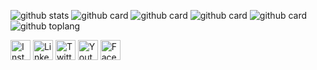 ![github stats](https://github-readme-stats.vercel.app/api?username=AzharRivaldi&show_icons=true&theme=radical)
![github card](https://github-readme-stats.vercel.app/api/pin/?username=AzharRivaldi&repo=AlQuran-Android&theme=dark)
![github card](https://github-readme-stats.vercel.app/api/pin/?username=AzharRivaldi&repo=ResepMakanan&theme=dracula)
![github card](https://github-readme-stats.vercel.app/api/pin/?username=AzharRivaldi&repo=Music-Player&theme=merko)
![github card](https://github-readme-stats.vercel.app/api/pin/?username=AzharRivaldi&repo=WisataPurwakarta&theme=tokyonight)
![github toplang](https://github-readme-stats.vercel.app/api/top-langs/?username=AzharRivaldi&layout=compact&theme=nightowl)

<a href="https://www.instagram.com/azharrvldi_" target="_blank"><img src="https://img.shields.io/badge/Instagram-%23E4405F.svg?&style=flat-square&logo=instagram&logoColor=white" height="32px" alt="Instagram"></a>
<a href="https://www.linkedin.com/azhar-rivaldi" target="_blank"><img src="https://img.shields.io/badge/linkedin-%230077B5.svg?&style=for-the-badge&logo=linkedin&logoColor=white" height="32px" alt="LinkedIn"></a>
<a href="https://www.twitter.com/azharrvldi_" target="_blank"><img src="https://img.shields.io/badge/twitter-%231DA1F2.svg?&style=for-the-badge&logo=twitter&logoColor=white" height="32px" alt="Twitter"></a>
<a href="https://www.youtube.com/AzharRivaldiDev" target="_blank"><img src="https://img.shields.io/badge/youtube-%23FF0000.svg?&style=for-the-badge&logo=youtube&logoColor=white" height="32px" alt="Youtube"></a>
<a href="https://www.facebook.com/azhar.devils" target="_blank"><img src="https://img.shields.io/badge/Facebook-%231877F2.svg?&style=flat-square&logo=facebook&logoColor=white" height="32px" alt="Facebook"></a>
